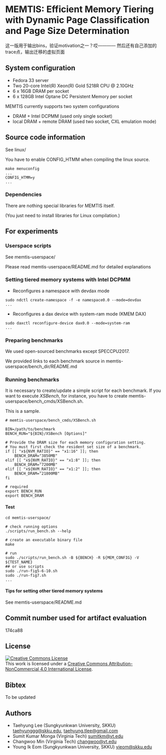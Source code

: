 # MEMTIS: Efficient Memory Tiering with Dynamic Page Classification and Page Size Determination
这一版用于输出bins，验证motivation之一？哎————
然后还有自己添加的trace点，输出迁移的虚拟页面
## System configuration
* Fedora 33 server
* Two 20-core Intel(R) Xeon(R) Gold 5218R CPU @ 2.10GHz
* 6 x 16GB DRAM per socket
* 6 x 128GB Intel Optane DC Persistent Memory per socket

MEMTIS currently supports two system configurations
* DRAM + Intel DCPMM (used only single socket)
* local DRAM + remote DRAM (used two socket, CXL emulation mode)

## Source code information
See linux/

You have to enable CONFIG\_HTMM when compiling the linux source.
```
make menuconfig
...
CONFIG_HTMM=y
...
```

### Dependencies
There are nothing special libraries for MEMTIS itself.

(You just need to install libraries for Linux compilation.)

## For experiments
### Userspace scripts
See memtis-userspace/

Please read memtis-userspace/README.md for detailed explanations

### Setting tiered memory systems with Intel DCPMM
* Reconfigures a namespace with devdax mode
```
sudo ndctl create-namespace -f -e namespace0.0 --mode=devdax
...
```
* Reconfigures a dax device with system-ram mode (KMEM DAX)
```
sudo daxctl reconfigure-device dax0.0 --mode=system-ram
...
```

### Preparing benchmarks
We used open-sourced benchmarks except SPECCPU2017.

We provided links to each benchmark source in memtis-userspace/bench\_dir/README.md

### Running benchmarks
It is necessary to create/update a simple script for each benchmark.
If you want to execute *XSBench*, for instance, you have to create memtis-userspace/bench\_cmds/XSBench.sh.

This is a sample.
```
# memtis-userspace/bench_cmds/XSBench.sh

BIN=/path/to/benchmark
BENCH_RUN="${BIN}/XSBench [Options]"

# Provide the DRAM size for each memory configuration setting.
# You must first check the resident set size of a benchmark.
if [[ "x${NVM_RATIO}" == "x1:16" ]]; then
    BENCH_DRAM="3850MB"
elif [[ "x${NVM_RATIO}" == "x1:8" ]]; then
    BENCH_DRAM="7200MB"
elif [[ "x${NVM_RATIO}" == "x1:2" ]]; then
    BENCH_DRAM="21800MB"
fi

# required
export BENCH_RUN
export BENCH_DRAM

```

#### Test
```
cd memtis-userspace/

# check running options
./scripts/run_bench.sh --help

# create an executable binary file
make

# run
sudo ./scripts/run_bench.sh -B ${BENCH} -R ${MEM_CONFIG} -V ${TEST_NAME}
## or use scripts
sudo ./run-fig5-6-10.sh
sudo ./run-fig7.sh
...
```

#### Tips for setting other tiered memory systems
See memtis-userspace/README.md

## Commit number used for artifact evaluation
174ca88

## License
<a rel="license" href="http://creativecommons.org/licenses/by-nc/4.0/"><img alt="Creative Commons License" style="border-width:0" src="https://i.creativecommons.org/l/by-nc/4.0/88x31.png" /></a><br />This work is licensed under a <a rel="license" href="http://creativecommons.org/licenses/by-nc/4.0/">Creative Commons Attribution-NonCommercial 4.0 International License</a>.

## Bibtex
To be updated 

## Authors
- Taehyung Lee (Sungkyunkwan University, SKKU) <taehyunggg@skku.edu>, <taehyung.tlee@gmail.com>
- Sumit Kumar Monga (Virginia Tech) <sumitkm@vt.edu>
- Changwoo Min (Virginia Tech) <changwoo@vt.edu>
- Young Ik Eom (Sungkyunkwan University, SKKU) <yieom@skku.edu>
